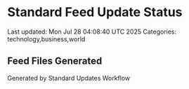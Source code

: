 # Standard Feed Update Status
Last updated: Mon Jul 28 04:08:40 UTC 2025
Categories: technology,business,world

## Feed Files Generated

Generated by Standard Updates Workflow
